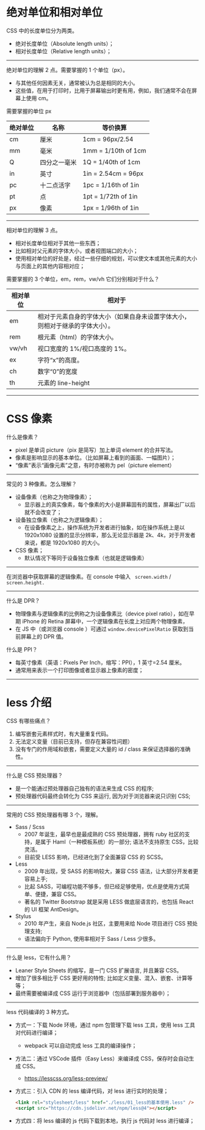 # 绝对单位和相对单位

CSS 中的长度单位分为两类。

- 绝对长度单位（Absolute length units）；
- 相对长度单位（Relative length units）；

---

绝对单位的理解 2 点。需要掌握的 1 个单位（px）。

- 与其他任何因素无关，通常被认为总是相同的大小。
- 这些值，在用于打印时，比用于屏幕输出时更有用，例如，我们通常不会在屏幕上使用 cm。

需要掌握的单位 px

| 绝对单位 | 名称         | 等价换算            |
| -------- | ------------ | ------------------- |
| cm       | 厘米         | 1cm = 96px/2.54     |
| mm       | 毫米         | 1mm = 1/10th of 1cm |
| Q        | 四分之一毫米 | 1Q = 1/40th of 1cm  |
| in       | 英寸         | 1in = 2.54cm = 96px |
| pc       | 十二点活字   | 1pc = 1/16th of 1in |
| pt       | 点           | 1pt = 1/72th of 1in |
| px       | 像素         | 1px = 1/96th of 1in |

---

相对单位的理解 3 点。

- 相对长度单位相对于其他一些东西；
- 比如相对父元素的字体大小，或者视图端口的大小；
- 使用相对单位的好处是，经过一些仔细的规划，可以使文本或其他元素的大小与页面上的其他内容相对应；

需要掌握的 3 个单位，em，rem，vw/vh 它们分别相对于什么？

| 相对单位 | 相对于                                                                       |
| -------- | ---------------------------------------------------------------------------- |
| em       | 相对于元素自身的字体大小（如果自身未设置字体大小，则相对于继承的字体大小）。 |
| rem      | 根元素（html）的字体大小。                                                   |
| vw/vh    | 视口宽度的 1%/视口高度的 1%。                                                |
| ex       | 字符“x”的高度。                                                              |
| ch       | 数字“0”的宽度                                                                |
| th       | 元素的 line-height                                                           |

---

# CSS 像素

什么是像素？

- pixel 是单词 picture（pix 是简写）加上单词 element 的合并写法。
- 像素是影响显示的基本单位。（比如屏幕上看到的画面、一幅图片）；
- “像素”表示“画像元素”之意，有时亦被称为 pel（picture element）

---

常见的 3 种像素。怎么理解？

- 设备像素（也称之为物理像素）；
  - 显示器上的真实像素，每个像素的大小是屏幕固有的属性，屏幕出厂以后就不会改变了；
- 设备独立像素（也称之为逻辑像素）；
  - 在设备像素之上，操作系统为开发者进行抽象，如在操作系统上是以 1920x1080 设置的显示分辨率，那么无论显示器是 2k、4k，对于开发者来说，都是 1920x1080 的大小。
- CSS 像素；
  - 默认情况下等同于设备独立像素（也就是逻辑像素）

---

在浏览器中获取屏幕的逻辑像素。在 console 中输入 ` screen.width` / `screen.height.`

---

什么是 DPR？

- 物理像素与逻辑像素的比例称之为设备像素比（device pixel ratio），如在早期 iPhone 的 Retina 屏幕中，一个逻辑像素在长度上对应两个物理像素，
- 在 JS 中（或浏览器 console ）可通过 `window.devicePixelRatio` 获取到当前屏幕上的 DPR 值。

什么是 PPI？

- 每英寸像素（英语：Pixels Per Inch，缩写：PPI），1 英寸=2.54 厘米。
- 通常用来表示一个打印图像或者显示器上像素的密度；

---

# less 介绍

CSS 有哪些痛点？

1. 编写嵌套元素样式时，有大量重复代码。
2. 无法定义变量（目前已支持，但存在兼容性问题）
3. 没有专门的作用域和嵌套，需要定义大量的 id / class 来保证选择器的准确性。

---

什么是 CSS 预处理器？

- 是一个能通过预处理器自己独有的语法来生成 CSS 的程序;
- 预处理器代码最终会转化为 CSS 来运行, 因为对于浏览器来说只识别 CSS;

---

常用的 CSS 预处理器有哪 3 个，理解。

- Sass / Scss
  - 2007 年诞生，最早也是最成熟的 CSS 预处理器，拥有 ruby 社区的支持，是属于 Haml（一种模板系统）的一部分; 语法不支持原生 CSS，比较灵活。
  - 目前受 LESS 影响，已经进化到了全面兼容 CSS 的 SCSS。
- Less
  - 2009 年出现，受 SASS 的影响较大，兼容 CSS 语法，让大部分开发者更容易上手;
  - 比起 SASS，可编程功能不够多，但已经足够使用，优点是使用方式简单、便捷，兼容 CSS。
  - 著名的 Twitter Bootstrap 就是采用 LESS 做底层语言的，也包括 React 的 UI 框架 AntDesign。
- Stylus
  - 2010 年产生，来自 Node.js 社区，主要用来给 Node 项目进行 CSS 预处理支持;
  - 语法偏向于 Python, 使用率相对于 Sass / Less 少很多。

---

什么是 less，它有什么用？

- Leaner Style Sheets 的缩写，是一门 CSS 扩展语言, 并且兼容 CSS。
- 增加了很多相比于 CSS 更好用的特性; 比如定义变量、混入、嵌套、计算等等；
- 最终需要被编译成 CSS 运行于浏览器中（包括部署到服务器中）；

---

less 代码编译的 3 种方式。

- 方式一：下载 Node 环境，通过 npm 包管理下载 less 工具，使用 less 工具对代码进行编译；

  - webpack 可以自动完成 less 工具的编译操作；

- 方法二：通过 VSCode 插件（Easy Less）来编译成 CSS，保存时会自动生成 CSS。

  - https://lesscss.org/less-preview/

- 方式三：引入 CDN 的 less 编译代码，对 less 进行实时的处理；

  ```html
  <link rel="stylesheet/less" href="./less/01_less的基本使用.less" />
  <script src="https://cdn.jsdelivr.net/npm/less@4"></script>
  ```

- 方式四：将 less 编译的 js 代码下载到本地，执行 js 代码对 less 进行编译；
